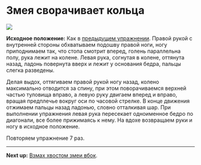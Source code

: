 # Змея сворачивает кольца



![](../img/09.png)

**Исходное положение:** Как в [предыдущем упражнении](../08-dragon-wing). Правой
рукой с внутренней стороны обхватываем подошву правой ноги, ногу приподнимаем
так, что стопа смотрит вперед, голень параллельна полу, рука лежит на колене.
Левая рука, согнутая в колене, оттянута назад, ладонь повернута вверх и лежит у
основания бедра, пальцы слегка разведены.

Делая выдох, оттягиваем правой рукой ногу назад, колено максимально отводится за
спину, при этом поворачиваемся верхней частью туловища вправо, а левую руку
двигаем вперед и вправо, вращая предплечье вокруг оси по часовой стрелке. В
конце движения отжимаем пальцы назад ладонью, словно отталкивая шар. При
выполнении упражнения левая рука пересекает одноименное бедро по диагонали, все
более прижимаясь к нему. На вдохе возвращаем руки и ногу в исходное положение.

Повторяем упражнение 7 раз.

***

**Next up:** [Взмах хвостом змеи вбок](../10).
